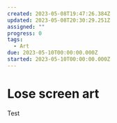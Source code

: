 ```yaml
---
created: 2023-05-08T19:47:26.384Z
updated: 2023-05-08T20:30:29.251Z
assigned: ""
progress: 0
tags:
  - Art
due: 2023-05-10T00:00:00.000Z
started: 2023-05-10T00:00:00.000Z
---
```


# Lose screen art

Test
